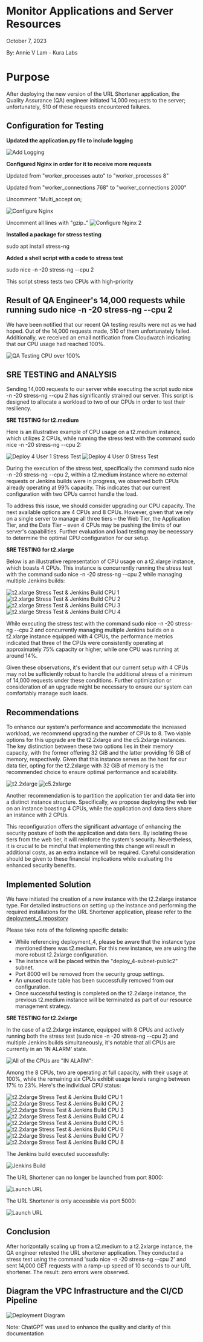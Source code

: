 # Monitor Applications and Server Resources

October 7, 2023

By:  Annie V Lam - Kura Labs

# Purpose

After deploying the new version of the URL Shortener application, the Quality Assurance (QA) engineer initiated 14,000 requests to the server; unfortunately, 510 of these requests encountered failures.

## Configuration for Testing

**Updated the application.py file to include logging**

![Add Logging](images/Application_py_add_logging.png)

**Configured Nginx in order for it to receive more requests**

Updated from "worker_processes auto" to "worker_processes 8"

Updated from "worker_connections 768" to "worker_connections 2000"

Uncomment "Multi_accept on;

![Configure Nginx](images/Nginx_config_1.png)

Uncomment all lines with "gzip.."
![Configure Nginx 2](images/Nginx_config_2.png)

**Installed a package for stress testing**

sudo apt install stress-ng

**Added a shell script with a code to stress test**

sudo nice -n -20 stress-ng --cpu 2

This script stress tests two CPUs with high-priority

## Result of QA Engineer's 14,000 requests while running sudo nice -n -20 stress-ng --cpu 2

We have been notified that our recent QA testing results were not as we had hoped. Out of the 14,000 requests made, 510 of them unfortunately failed. Additionally, we received an email notification from Cloudwatch indicating that our CPU usage had reached 100%.

![QA Testing CPU over 100%](images/QA_Test_Notification.png)

## SRE TESTING and ANALYSIS

Sending 14,000 requests to our server while executing the script sudo nice -n -20 stress-ng --cpu 2 has significantly strained our server. This script is designed to allocate a workload to two of our CPUs in order to test their resiliency.

**SRE TESTING for t2.medium**

Here is an illustrative example of CPU usage on a t2.medium instance, which utilizes 2 CPUs, while running the stress test with the command sudo nice -n -20 stress-ng --cpu 2:

![Deploy 4 User 1 Stress Test](images/Deploy_4_user1_Stress_Test.png)
![Deploy 4 User 0 Stress Test](images/Deploy_4_user0_Stress_Test.png)

During the execution of the stress test, specifically the command sudo nice -n -20 stress-ng --cpu 2, within a t2.medium instance where no external requests or Jenkins builds were in progress, we observed both CPUs already operating at 99% capacity. This indicates that our current configuration with two CPUs cannot handle the load.

To address this issue, we should consider upgrading our CPU capacity. The next available options are 4 CPUs and 8 CPUs. However, given that we rely on a single server to manage all three tiers – the Web Tier, the Application Tier, and the Data Tier – even 4 CPUs may be pushing the limits of our server's capabilities. Further evaluation and load testing may be necessary to determine the optimal CPU configuration for our setup.

**SRE TESTING for t2.xlarge**

Below is an illustrative representation of CPU usage on a t2.xlarge instance, which boasts 4 CPUs. This instance is concurrently running the stress test with the command sudo nice -n -20 stress-ng --cpu 2 while managing multiple Jenkins builds:

![t2.xlarge Stress Test & Jenkins Build CPU 1](images/CPU_1_Deploy.png)
![t2.xlarge Stress Test & Jenkins Build CPU 2](images/CPU_2_Deploy.png)
![t2.xlarge Stress Test & Jenkins Build CPU 3](images/CPU_3_Deploy.png)
![t2.xlarge Stress Test & Jenkins Build CPU 4](images/CPU_4_Deploy.png)

While executing the stress test with the command sudo nice -n -20 stress-ng --cpu 2 and concurrently managing multiple Jenkins builds on a t2.xlarge instance equipped with 4 CPUs, the performance metrics indicated that three of the CPUs were consistently operating at approximately 75% capacity or higher, while one CPU was running at around 14%.

Given these observations, it's evident that our current setup with 4 CPUs may not be sufficiently robust to handle the additional stress of a minimum of 14,000 requests under these conditions. Further optimization or consideration of an upgrade might be necessary to ensure our system can comfortably manage such loads.

## Recommendations

To enhance our system's performance and accommodate the increased workload, we recommend upgrading the number of CPUs to 8. Two viable options for this upgrade are the t2.2xlarge and the c5.2xlarge instances. The key distinction between these two options lies in their memory capacity, with the former offering 32 GiB and the latter providing 16 GiB of memory, respectively. Given that this instance serves as the host for our data tier, opting for the t2.2xlarge with 32 GiB of memory is the recommended choice to ensure optimal performance and scalability.
   
![t2.2xlarge](images/t2.2xlarge.png)
![c5.2xlarge](images/c5.2xlarge.png)
   
Another recommendation is to partition the application tier and data tier into a distinct instance structure. Specifically, we propose deploying the web tier on an instance boasting 4 CPUs, while the application and data tiers share an instance with 2 CPUs.

This reconfiguration offers the significant advantage of enhancing the security posture of both the application and data tiers. By isolating these tiers from the web tier, it will reinforce the system's security. Nevertheless, it is crucial to be mindful that implementing this change will result in additional costs, as an extra instance will be required. Careful consideration should be given to these financial implications while evaluating the enhanced security benefits.

## Implemented Solution

We have initiated the creation of a new instance with the t2.2xlarge instance type. For detailed instructions on setting up the instance and performing the required installations for the URL Shortener application, please refer to the [deployment_4 repository](https://github.com/LamAnnieV/deployment_4.git) 

Please take note of the following specific details:
-  While referencing deployment_4, please be aware that the instance type mentioned there was t2.medium. For this new instance, we are using the more robust t2.2xlarge configuration.
-  The instance will be placed within the "deploy_4-subnet-public2" subnet.
-  Port 8000 will be removed from the security group settings.
-  An unused route table has been successfully removed from our configuration.
-  Once successful testing is completed on the t2.2xlarge instance, the previous t2.medium instance will be terminated as part of our resource management strategy.

**SRE TESTING for t2.2xlarge**

In the case of a t2.2xlarge instance, equipped with 8 CPUs and actively running both the stress test (sudo nice -n -20 stress-ng --cpu 2) and multiple Jenkins builds simultaneously, it's notable that all CPUs are currently in an 'IN ALARM' state.

![All of the CPUs are "IN ALARM":](images/t2.2xlarg_all_in_alarm.png)

Among the 8 CPUs, two are operating at full capacity, with their usage at 100%, while the remaining six CPUs exhibit usage levels ranging between 17% to 23%. Here's the individual CPU status:

![t2.2xlarge Stress Test & Jenkins Build CPU 1](images/CPU_1_all.png)
![t2.2xlarge Stress Test & Jenkins Build CPU 2](images/CPU_2_all.png)
![t2.2xlarge Stress Test & Jenkins Build CPU 3](images/CPU_3_all.png)
![t2.2xlarge Stress Test & Jenkins Build CPU 4](images/CPU_4_all.png)
![t2.2xlarge Stress Test & Jenkins Build CPU 5](images/CPU_5_all.png)
![t2.2xlarge Stress Test & Jenkins Build CPU 6](images/CPU_6_all.png)
![t2.2xlarge Stress Test & Jenkins Build CPU 7](images/CPU_7_all.png)
![t2.2xlarge Stress Test & Jenkins Build CPU 8](images/CPU_8_all.png)

The Jenkins build executed successfully:

![Jenkins Build](images/Jenkins_.png)

The URL Shortener can no longer be launched from port 8000:

![Launch URL](images/Port8000.png)

The URL Shortener is only accessible via port 5000:

![Launch URL](images/Port5000.png)

## Conclusion

After horizontally scaling up from a t2.medium to a t2.2xlarge instance, the QA engineer retested the URL shortener application. They conducted a stress test using the command 'sudo nice -n -20 stress-ng --cpu 2' and sent 14,000 GET requests with a ramp-up speed of 10 seconds to our URL shortener. The result: zero errors were observed.

## Diagram the VPC Infrastructure and the CI/CD Pipeline

![Deployment Diagram](images/Deployment_Pipeline.png)

Note: ChatGPT was used to enhance the quality and clarity of this documentation
